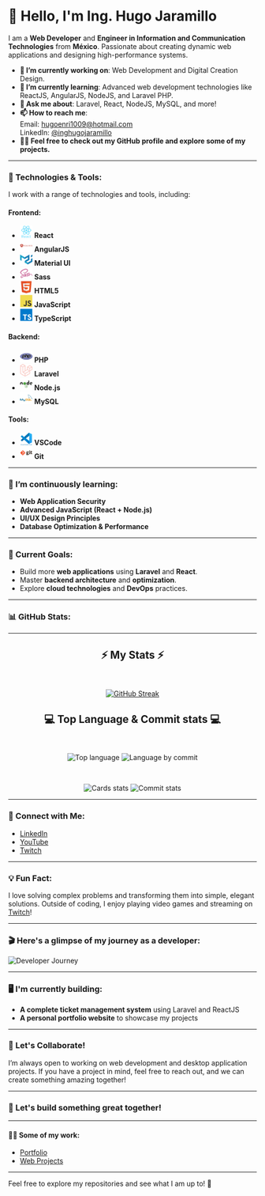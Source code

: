 # 👋 Hello, I'm Ing. Hugo Jaramillo

I am a **Web Developer** and **Engineer in Information and Communication Technologies** from **México**. Passionate about creating dynamic web applications and designing high-performance systems.

- **🔭 I’m currently working on**: Web Development and Digital Creation Design.
- **🌱 I’m currently learning**: Advanced web development technologies like ReactJS, AngularJS, NodeJS, and Laravel PHP.
- **💬 Ask me about**: Laravel, React, NodeJS, MySQL, and more!
- **📫 How to reach me**:  
  Email: [hugoenri1009@hotmail.com](mailto:hugoenri1009@hotmail.com)  
  LinkedIn: [@inghugojaramillo](https://www.linkedin.com/in/inghugojaramillo/)
- **👨‍💻 Feel free to check out my GitHub profile and explore some of my projects.**

---

### 🔧 Technologies & Tools:

I work with a range of technologies and tools, including:

#### Frontend:
- <img src="https://github.com/devicons/devicon/blob/master/icons/react/react-original-wordmark.svg" width="25" height="25"/> **React**
- <img src="https://github.com/devicons/devicon/blob/master/icons/angularjs/angularjs-plain-wordmark.svg" width="25" height="25"/> **AngularJS**
- <img src="https://github.com/devicons/devicon/blob/master/icons/materialui/materialui-original.svg" width="25" height="25"/> **Material UI**
- <img src="https://github.com/devicons/devicon/blob/master/icons/sass/sass-original.svg" width="25" height="25"/> **Sass**
- <img src="https://github.com/devicons/devicon/blob/master/icons/html5/html5-original.svg" width="25" height="25"/> **HTML5**
- <img src="https://github.com/devicons/devicon/blob/master/icons/javascript/javascript-original.svg" width="25" height="25"/> **JavaScript**
- <img src="https://github.com/devicons/devicon/blob/master/icons/typescript/typescript-original.svg" width="25" height="25"/> **TypeScript**

#### Backend:
- <img src="https://github.com/devicons/devicon/blob/master/icons/php/php-original.svg" width="25" height="25"/> **PHP**
- <img src="https://github.com/devicons/devicon/blob/master/icons/laravel/laravel-line.svg" width="25" height="25"/> **Laravel**
- <img src="https://github.com/devicons/devicon/blob/master/icons/nodejs/nodejs-original-wordmark.svg" width="25" height="25"/> **Node.js**
- <img src="https://github.com/devicons/devicon/blob/master/icons/mysql/mysql-original-wordmark.svg" width="25" height="25"/> **MySQL**

#### Tools:
- <img src="https://github.com/devicons/devicon/blob/master/icons/vscode/vscode-original-wordmark.svg" width="25" height="25"/> **VSCode**
- <img src="https://github.com/devicons/devicon/blob/master/icons/git/git-original-wordmark.svg" width="25" height="25"/> **Git**

---

### 🌱 I’m continuously learning:
- **Web Application Security**
- **Advanced JavaScript (React + Node.js)**
- **UI/UX Design Principles**
- **Database Optimization & Performance**

---

### 🎯 Current Goals:
- Build more **web applications** using **Laravel** and **React**.
- Master **backend architecture** and **optimization**.
- Explore **cloud technologies** and **DevOps** practices.

---

### 📊 GitHub Stats:

---
<div align="center">
<h2 align="center">⚡ My Stats ⚡</h2>
<br>

  [![GitHub Streak](https://github-readme-streak-stats.herokuapp.com?user=PromiseYoung&theme=dark)](https://git.io/streak-stats)
</div>

<div align="center">
<h2 align="center">💻 Top Language & Commit stats 💻</h2>
<br>

  ![Top language](http://github-profile-summary-cards.vercel.app/api/cards/repos-per-language?username=PromiseYoung&theme=dark)
  ![Language by commit](http://github-profile-summary-cards.vercel.app/api/cards/most-commit-language?username=PromiseYoung&theme=dark)
</div>

<div align="center">
<br>

  ![Cards stats](http://github-profile-summary-cards.vercel.app/api/cards/stats?username=PromiseYoung&theme=dark)
  ![Commit stats](http://github-profile-summary-cards.vercel.app/api/cards/productive-time?username=PromiseYoung&theme=dark&utcOffset=8)
</div>

---

### 🌟 Connect with Me:

- [LinkedIn](https://www.linkedin.com/in/inghugojaramillo/)
- [YouTube](https://www.youtube.com/channel/UCMzYf5QBRcezn1h6tLeMg5Q)
- [Twitch](https://www.twitch.tv/theyoung7)

---

### 💡 Fun Fact:
I love solving complex problems and transforming them into simple, elegant solutions. Outside of coding, I enjoy playing video games and streaming on [Twitch](https://www.twitch.tv/theyoung7)!

---

### 🎬 Here's a glimpse of my journey as a developer:

![Developer Journey](https://media.giphy.com/media/dWesBcTLavkZuG35MI/giphy.gif)

---

### 🖥️ I'm currently building:

- **A complete ticket management system** using Laravel and ReactJS
- **A personal portfolio website** to showcase my projects

---

### 🙏 Let's Collaborate!

I’m always open to working on web development and desktop application projects. If you have a project in mind, feel free to reach out, and we can create something amazing together!

---

### 🚀 Let's build something great together!

---

#### 👨‍💻 Some of my work:
- [Portfolio](https://theyoungdev.netlify.app/)
- [Web Projects](https://github.com/PromiseYoung)

---

Feel free to explore my repositories and see what I am up to! 🚀
